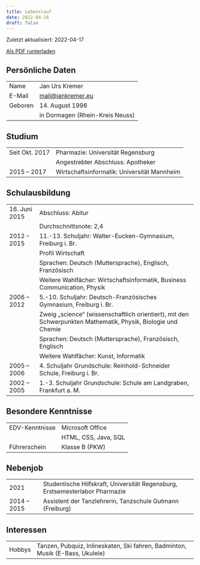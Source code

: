 ```yaml
---
title: Lebenslauf
date: 2022-04-16
draft: false
---
```

Zuletzt aktualisiert: 2022-04-17

[Als PDF runterladen](CV-JUK-2022-04-17.pdf)

## Persönliche Daten

|||
|---|---|
|Name|Jan Urs Kremer|
|E-Mail|[mail@jankremer.eu](mailto:mail@jankremer.eu)|
|Geboren|14. August 1996|
||in Dormagen (Rhein-Kreis Neuss)|

## Studium

|||
|---|---|
|Seit Okt. 2017|Pharmazie: Universität Regensburg|
||Angestrebter Abschluss: Apotheker |
|2015 – 2017|Wirtschaftsinformatik: Universität Mannheim|

## Schulausbildung

|||
|---|---|
|16. Juni 2015|Abschluss: Abitur|
||Durchschnittsnote: 2,4|
|2012 – 2015|11.-13. Schuljahr: Walter-Eucken-Gymnasium, Freiburg i. Br.|
||Profil Wirtschaft|
||Sprachen: Deutsch (Muttersprache), Englisch, Französisch|
||Weitere Wahlfächer: Wirtschaftsinformatik, Business Communication, Physik|
|2006 – 2012|5.-10. Schuljahr: Deutsch-Französisches Gymnasium, Freiburg i. Br.|
||Zweig „science“ (wissenschaftlich orientiert), mit den Schwerpunkten Mathematik, Physik, Biologie und Chemie|
||Sprachen: Deutsch (Muttersprache), Französisch, Englisch|
||Weitere Wahlfächer: Kunst, Informatik|
|2005 – 2006|4. Schuljahr Grundschule: Reinhold-Schneider Schule, Freiburg i. Br.|
|2002 – 2005|1.-3. Schuljahr Grundschule: Schule am Landgraben, Frankfurt a. M.|

## Besondere Kenntnisse

|||
|---|---|
|EDV-Kenntnisse|Microsoft Office|
||HTML, CSS, Java, SQL|
|Führerschein|Klasse B (PKW)|

## Nebenjob

|||
|---|---|
|2021|Studentische Hilfskraft, Universität Regensburg, Erstsemesterlabor Pharmazie|
|2014 – 2015|Assistent der Tanzlehrerin, Tanzschule Gutmann (Freiburg)|

## Interessen

|||
|---|---|
|Hobbys|Tanzen, Pubquiz, Inlineskaten, Ski fahren, Badminton, Musik (E-Bass, Ukulele)|
